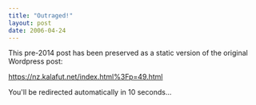 ```yaml
---
title: "Outraged!"
layout: post
date: 2006-04-24
---
```


This pre-2014 post has been preserved as a static version of the original Wordpress post:

https://nz.kalafut.net/index.html%3Fp=49.html

You'll be redirected automatically in 10 seconds...

<head>
  <meta http-equiv="refresh" content="10;url=https://nz.kalafut.net/index.html%3Fp=49.html">
</head>

